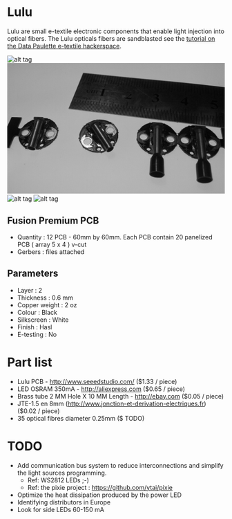 # Lulu
Lulu are small e-textile electronic components that enable light injection into optical fibers.
The Lulu opticals fibers are sandblasted see the [tutorial on the Data Paulette e-textile hackerspace](http://wiki.datapaulette.org/doku.php/atelier/documentation/materiautheque/procedes_techniques/actionneurs_textiles/fibres_optiques).

![alt tag](./_DOCs_Lulu/Lulu_end.jpg)
![alt tag](./_DOCs_Lulu/Lulu_05.jpg)
![alt tag](./_DOCs_Lulu/Lulu_03.jpg)
![alt tag](./_DOCs_Lulu/Lulu_fix.jpg)

## Fusion Premium PCB
- Quantity : 12 PCB - 60mm by 60mm. Each PCB contain 20 panelized PCB ( array 5 x 4 ) v-cut
- Gerbers : files attached

## Parameters
- Layer : 2
- Thickness : 0.6 mm
- Copper weight : 2 oz
- Colour : Black
- Silkscreen : White
- Finish : Hasl
- E-testing : No

# Part list
- Lulu PCB  - http://www.seeedstudio.com/ ($1.33 / piece)
- LED OSRAM 350mA - http://aliexpress.com ($0.65 / piece)
- Brass tube 2 MM Hole X 10 MM Length - http://ebay.com  ($0.05 / piece)
- JTE-1.5 en 8mm (http://www.jonction-et-derivation-electriques.fr) ($0.02 / piece)
- 35 optical fibres diameter 0.25mm ($ TODO)

# TODO
- Add communication bus system to reduce interconnections and simplify the light sources programming.
  - Ref: WS2812 LEDs ;-)
  - Ref: the pixie project : https://github.com/ytai/pixie
- Optimize the heat dissipation produced by the power LED
- Identifying distributors in Europe
- Look for side LEDs 60-150 mA